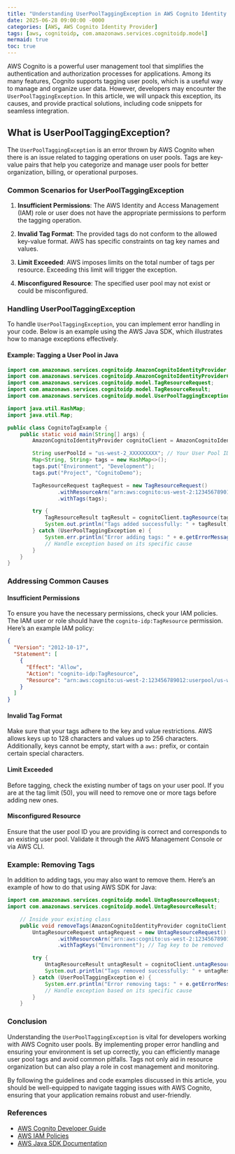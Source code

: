 ```yaml
---
title: "Understanding UserPoolTaggingException in AWS Cognito Identity Provider"
date: 2025-06-28 09:00:00 -0000
categories: [AWS, AWS Cognito Identity Provider]
tags: [aws, cognitoidp, com.amazonaws.services.cognitoidp.model]
mermaid: true
toc: true
---
```



AWS Cognito is a powerful user management tool that simplifies the authentication and authorization processes for applications. Among its many features, Cognito supports tagging user pools, which is a useful way to manage and organize user data. However, developers may encounter the `UserPoolTaggingException`. In this article, we will unpack this exception, its causes, and provide practical solutions, including code snippets for seamless integration.

## What is UserPoolTaggingException?

The `UserPoolTaggingException` is an error thrown by AWS Cognito when there is an issue related to tagging operations on user pools. Tags are key-value pairs that help you categorize and manage user pools for better organization, billing, or operational purposes.

### Common Scenarios for UserPoolTaggingException

1. **Insufficient Permissions**: The AWS Identity and Access Management (IAM) role or user does not have the appropriate permissions to perform the tagging operation.

2. **Invalid Tag Format**: The provided tags do not conform to the allowed key-value format. AWS has specific constraints on tag key names and values.

3. **Limit Exceeded**: AWS imposes limits on the total number of tags per resource. Exceeding this limit will trigger the exception.

4. **Misconfigured Resource**: The specified user pool may not exist or could be misconfigured.

### Handling UserPoolTaggingException

To handle `UserPoolTaggingException`, you can implement error handling in your code. Below is an example using the AWS Java SDK, which illustrates how to manage exceptions effectively.

#### Example: Tagging a User Pool in Java

```java
import com.amazonaws.services.cognitoidp.AmazonCognitoIdentityProvider;
import com.amazonaws.services.cognitoidp.AmazonCognitoIdentityProviderClientBuilder;
import com.amazonaws.services.cognitoidp.model.TagResourceRequest;
import com.amazonaws.services.cognitoidp.model.TagResourceResult;
import com.amazonaws.services.cognitoidp.model.UserPoolTaggingException;

import java.util.HashMap;
import java.util.Map;

public class CognitoTagExample {
    public static void main(String[] args) {
        AmazonCognitoIdentityProvider cognitoClient = AmazonCognitoIdentityProviderClientBuilder.defaultClient();

        String userPoolId = "us-west-2_XXXXXXXXX"; // Your User Pool ID
        Map<String, String> tags = new HashMap<>();
        tags.put("Environment", "Development");
        tags.put("Project", "CognitoDemo");

        TagResourceRequest tagRequest = new TagResourceRequest()
                .withResourceArn("arn:aws:cognito:us-west-2:123456789012:userpool/" + userPoolId)
                .withTags(tags);

        try {
            TagResourceResult tagResult = cognitoClient.tagResource(tagRequest);
            System.out.println("Tags added successfully: " + tagResult);
        } catch (UserPoolTaggingException e) {
            System.err.println("Error adding tags: " + e.getErrorMessage());
            // Handle exception based on its specific cause
        }
    }
}
```

### Addressing Common Causes

#### Insufficient Permissions

To ensure you have the necessary permissions, check your IAM policies. The IAM user or role should have the `cognito-idp:TagResource` permission. Here’s an example IAM policy:

```json
{
  "Version": "2012-10-17",
  "Statement": [
    {
      "Effect": "Allow",
      "Action": "cognito-idp:TagResource",
      "Resource": "arn:aws:cognito:us-west-2:123456789012:userpool/us-west-2_XXXXXXXXX"
    }
  ]
}
```

#### Invalid Tag Format

Make sure that your tags adhere to the key and value restrictions. AWS allows keys up to 128 characters and values up to 256 characters. Additionally, keys cannot be empty, start with a `aws:` prefix, or contain certain special characters.

#### Limit Exceeded

Before tagging, check the existing number of tags on your user pool. If you are at the tag limit (50), you will need to remove one or more tags before adding new ones.

#### Misconfigured Resource

Ensure that the user pool ID you are providing is correct and corresponds to an existing user pool. Validate it through the AWS Management Console or via AWS CLI.

### Example: Removing Tags

In addition to adding tags, you may also want to remove them. Here’s an example of how to do that using AWS SDK for Java:

```java
import com.amazonaws.services.cognitoidp.model.UntagResourceRequest;
import com.amazonaws.services.cognitoidp.model.UntagResourceResult;

    // Inside your existing class
    public void removeTags(AmazonCognitoIdentityProvider cognitoClient, String userPoolId) {
        UntagResourceRequest untagRequest = new UntagResourceRequest()
                .withResourceArn("arn:aws:cognito:us-west-2:123456789012:userpool/" + userPoolId)
                .withTagKeys("Environment"); // Tag key to be removed

        try {
            UntagResourceResult untagResult = cognitoClient.untagResource(untagRequest);
            System.out.println("Tags removed successfully: " + untagResult);
        } catch (UserPoolTaggingException e) {
            System.err.println("Error removing tags: " + e.getErrorMessage());
            // Handle exception based on its specific cause
        }
    }
```

### Conclusion

Understanding the `UserPoolTaggingException` is vital for developers working with AWS Cognito user pools. By implementing proper error handling and ensuring your environment is set up correctly, you can efficiently manage user pool tags and avoid common pitfalls. Tags not only aid in resource organization but can also play a role in cost management and monitoring. 

By following the guidelines and code examples discussed in this article, you should be well-equipped to navigate tagging issues with AWS Cognito, ensuring that your application remains robust and user-friendly.

### References

- [AWS Cognito Developer Guide](https://docs.aws.amazon.com/cognito/latest/developerguide/what-is-amazon-cognito.html)
- [AWS IAM Policies](https://docs.aws.amazon.com/IAM/latest/UserGuide/access_policies.html)
- [AWS Java SDK Documentation](https://docs.aws.amazon.com/sdk-for-java/latest/developer-guide/home.html)